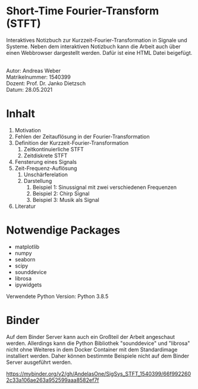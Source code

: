 # Short-Time Fourier-Transform (STFT)

Interaktives Notizbuch zur Kurzzeit-Fourier-Transformation in Signale und Systeme.
Neben dem interaktiven Notizbuch kann die Arbeit auch über einen Webbrowser dargestellt werden. Dafür ist eine HTML Datei beigefügt.

<br> Autor: Andreas Weber
<br> Matrikelnummer: 1540399
<br> Dozent: Prof. Dr. Janko Dietzsch
<br> Datum: 28.05.2021

# Inhalt

1. Motivation
2. Fehlen der Zeitauflösung in der Fourier-Transformation
3. Definition der Kurzzeit-Fourier-Transformation
   1. Zeitkontinuierliche STFT
   2. Zeitdiskrete STFT
4. Fensterung eines Signals
5. Zeit-Frequenz-Auflösung
   1. Unschärferelation
   2. Darstellung
      1. Beispiel 1: Sinussignal mit zwei verschiedenen Frequenzen
      2. Beispiel 2: Chirp Signal
      3. Beispiel 3: Musik als Signal
6. Literatur

# Notwendige Packages

- matplotlib
- numpy
- seaborn
- scipy
- sounddevice
- librosa
- ipywidgets

Verwendete Python Version: Python 3.8.5

# Binder

Auf dem Binder Server kann auch ein Großteil der Arbeit angeschaut werden. Allerdings kann die Python Bibliothek "sounddevice" und "librosa" nicht ohne Weiteres in dem Docker Container mit dem Standardimage installiert werden. Daher können bestimmte Beispiele nicht auf dem Binder Server ausgeführt werden.

https://mybinder.org/v2/gh/AndelasOne/SigSys_STFT_1540399/66f9922602c33a106ae263a952599aaa8582ef7f
